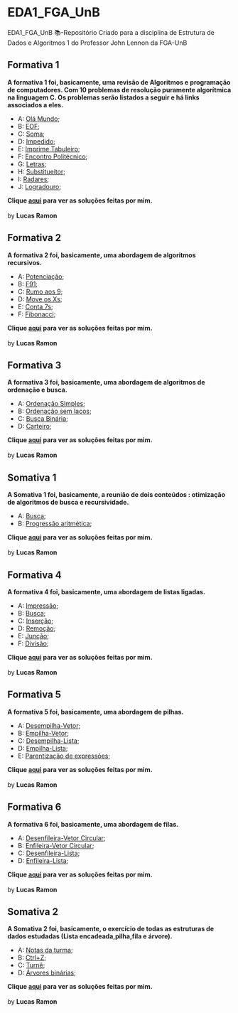 # EDA1_FGA_UnB
EDA1_FGA_UnB 📚-Repositório Criado para a disciplina de Estrutura de Dados e Algoritmos 1 do Professor John Lennon da FGA-UnB

## Formativa 1

<b>A formativa 1 foi, basicamente, uma revisão de Algoritmos e programação de computadores. Com 10 problemas de resolução puramente algorítmica na linguagem C. Os problemas serão listados a seguir e há links associados a eles.</b>
-  A: [Olá Mundo](https://github.com/lramon2001/EDA1_FGA_UnB/blob/master/problemas_Formativa1/olamundo.pdf);
-  B: [EOF](https://github.com/lramon2001/EDA1_FGA_UnB/blob/master/problemas_Formativa1/eof.pdf);
-  C: [Soma](https://github.com/lramon2001/EDA1_FGA_UnB/blob/master/problemas_Formativa1/soma.pdf);
-  D: [Impedido](https://github.com/lramon2001/EDA1_FGA_UnB/blob/master/problemas_Formativa1/impedido.pdf);
-  E: [Imprime Tabuleiro](https://github.com/lramon2001/EDA1_FGA_UnB/blob/master/problemas_Formativa1/imprime_tabuleiro.pdf);
-  F: [Encontro Politécnico](https://github.com/lramon2001/EDA1_FGA_UnB/blob/master/problemas_Formativa1/encontropolitecnico.pdf);
-  G: [Letras](https://github.com/lramon2001/EDA1_FGA_UnB/blob/master/problemas_Formativa1/letras.pdf);
-  H: [Substitueitor](https://github.com/lramon2001/EDA1_FGA_UnB/blob/master/problemas_Formativa1/substitui.pdf);
-  I: [Radares](https://github.com/lramon2001/EDA1_FGA_UnB/blob/master/problemas_Formativa1/radares.pdf);
-  J: [Logradouro](https://github.com/lramon2001/EDA1_FGA_UnB/blob/master/problemas_Formativa1/logradouro.pdf);

<b>Clique [aqui](https://github.com/lramon2001/EDA1_FGA_UnB/tree/master/formativa1) para ver as soluções feitas por mim.</b>
<br><br>by <b>Lucas Ramon</b>
## Formativa 2

<b>A formativa 2 foi, basicamente, uma abordagem de algoritmos recursivos.</b>
-  A: [Potenciação](https://github.com/lramon2001/EDA1_FGA_UnB/blob/master/problemas_Formativa2/potencia-rec.pdf);
-  B: [F91](https://github.com/lramon2001/EDA1_FGA_UnB/blob/master/problemas_Formativa2/f91.pdf);
-  C: [Rumo aos 9](https://github.com/lramon2001/EDA1_FGA_UnB/blob/master/problemas_Formativa2/rumo9s.pdf);
-  D: [Move os Xs](https://github.com/lramon2001/EDA1_FGA_UnB/blob/master/problemas_Formativa2/moveX.pdf);
-  E: [Conta 7s](https://github.com/lramon2001/EDA1_FGA_UnB/blob/master/problemas_Formativa2/count7.pdf);
-  F: [Fibonacci](https://github.com/lramon2001/EDA1_FGA_UnB/blob/master/problemas_Formativa2/fibonacci-memoizacao.pdf);

<b>Clique [aqui](https://github.com/lramon2001/EDA1_FGA_UnB/tree/master/formativa2) para ver as soluções feitas por mim.</b>
<br><br>by <b>Lucas Ramon</b>

## Formativa 3

<b>A formativa 3 foi, basicamente, uma abordagem de algoritmos de ordenação e busca.</b>
-  A: [Ordenação Simples](https://github.com/lramon2001/EDA1_FGA_UnB/blob/master/problemas_Formativa3/ordenasimples.pdf);
-  B: [Ordenação sem laços](https://github.com/lramon2001/EDA1_FGA_UnB/blob/master/problemas_Formativa3/ordenasemlaco.pdf);
-  C: [Busca Binária](https://github.com/lramon2001/EDA1_FGA_UnB/blob/master/problemas_Formativa3/busca-binaria-1.pdf);
-  D: [Carteiro](https://github.com/lramon2001/EDA1_FGA_UnB/blob/master/problemas_Formativa3/carteiro.pdf);

<b>Clique [aqui](https://github.com/lramon2001/EDA1_FGA_UnB/tree/master/formativa2) para ver as soluções feitas por mim.</b>
<br><br>by <b>Lucas Ramon</b>

## Somativa 1

<b>A Somativa 1 foi, basicamente, a reunião de dois conteúdos : otimização de algoritmos de busca e recursividade.</b>
-  A: [Busca](https://github.com/lramon2001/EDA1_FGA_UnB/blob/master/problemas_Somativa1/busca-binaria-2.pdf);
-  B: [Progressão aritmética](https://github.com/lramon2001/EDA1_FGA_UnB/blob/master/problemas_Somativa1/pa-recursivo.pdf);

<b>Clique [aqui](https://github.com/lramon2001/EDA1_FGA_UnB/tree/master/somativa1) para ver as soluções feitas por mim.</b>
<br><br>by <b>Lucas Ramon</b>

## Formativa 4

<b>A formativa 4 foi, basicamente, uma abordagem de listas ligadas.</b>
-  A: [Impressão](https://github.com/lramon2001/EDA1_FGA_UnB/blob/master/problemas_Formativa4/le-impressao.pdf);
-  B: [Busca](https://github.com/lramon2001/EDA1_FGA_UnB/blob/master/problemas_Formativa4/le-busca.pdf);
-  C: [Inserção](https://github.com/lramon2001/EDA1_FGA_UnB/blob/master/problemas_Formativa4/le-insercao.pdf);
-  D: [Remoção](https://github.com/lramon2001/EDA1_FGA_UnB/blob/master/problemas_Formativa4/le-remocao.pdf);
-  E: [Junção](https://github.com/lramon2001/EDA1_FGA_UnB/blob/master/problemas_Formativa4/le-junta.pdf);
-  F: [Divisão](https://github.com/lramon2001/EDA1_FGA_UnB/blob/master/problemas_Formativa4/le-divide.pdf);

<b>Clique [aqui](https://github.com/lramon2001/EDA1_FGA_UnB/tree/master/formativa4) para ver as soluções feitas por mim.</b>
<br><br>by <b>Lucas Ramon</b>

## Formativa 5

<b>A formativa 5 foi, basicamente, uma abordagem de pilhas.</b>
-  A: [Desempilha-Vetor](https://github.com/lramon2001/EDA1_FGA_UnB/blob/master/problemas_Formativa5/pilha-desempilha-vetor.pdf);
-  B: [Empilha-Vetor](https://github.com/lramon2001/EDA1_FGA_UnB/blob/master/problemas_Formativa5/pilha-empilha-vetor.pdf);
-  C: [Desempilha-Lista](https://github.com/lramon2001/EDA1_FGA_UnB/blob/master/problemas_Formativa5/pilha-desempilha-lista.pdf);
-  D: [Empilha-Lista](https://github.com/lramon2001/EDA1_FGA_UnB/blob/master/problemas_Formativa5/pilha-empilha-lista.pdf);
-  E: [Parentização de expressões](https://github.com/lramon2001/EDA1_FGA_UnB/blob/master/problemas_Formativa5/exp-mat1.pdf);

<b>Clique [aqui](https://github.com/lramon2001/EDA1_FGA_UnB/tree/master/formativa4) para ver as soluções feitas por mim.</b>
<br><br>by <b>Lucas Ramon</b>

## Formativa 6

<b>A formativa 6 foi, basicamente, uma abordagem de filas.</b>
-  A: [Desenfileira-Vetor Circular]();
-  B: [Enfileira-Vetor Circular]();
-  C: [Desenfileira-Lista]();
-  D: [Enfileira-Lista]();

<b>Clique [aqui](https://github.com/lramon2001/EDA1_FGA_UnB/tree/master/formativa2) para ver as soluções feitas por mim.</b>
<br><br>by <b>Lucas Ramon</b>
## Somativa 2

<b>A Somativa 2 foi, basicamente, o exercício de todas as estruturas de dados estudadas (Lista encadeada,pilha,fila e árvore).</b>
-  A: [Notas da turma](https://github.com/lramon2001/EDA1_FGA_UnB/blob/master/problemas_Somativa2/divide-turma.pdf);
-  B: [Ctrl+Z](https://github.com/lramon2001/EDA1_FGA_UnB/blob/master/problemas_Somativa2/ctrl-z.pdf);
-  C: [Turnê](https://github.com/lramon2001/EDA1_FGA_UnB/blob/master/problemas_Somativa2/turne.pdf);
-  D: [Árvores binárias](https://github.com/lramon2001/EDA1_FGA_UnB/blob/master/problemas_Somativa2/preinpos.pdf);

<b>Clique [aqui](https://github.com/lramon2001/EDA1_FGA_UnB/tree/master/somativa1) para ver as soluções feitas por mim.</b>
<br><br>by <b>Lucas Ramon</b>
